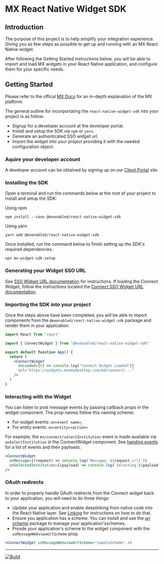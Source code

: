 # MX React Native Widget SDK

## Introduction

The purpose of this project is to help simplify your integration experience.
Giving you as few steps as possible to get up and running with an MX React
Native widget.

After following the Getting Started instructions below, you will be able to import and load MX widgets in your React Native application, and configure them for your specific needs.  
## Getting Started

Please refer to the offical [MX Docs](https://docs.mx.com/) for an in-depth explanation of the MX platform.   

The general outline for incorportating the `react-native-widget-sdk` into your project is as follow:

* Signup for a developer account at the developer portal.
* Install and setup the SDK via `npm` or `yarn`.
* Generate an authenticated SSO widget url.
* Import the widget into your project providing it with the needed configuration object. 
###  Aquire your developer account

A developer account can be obtained by signing up on our [Client Portal](https://dashboard.mx.com) site.  
### Installing the SDK

Open a terminal and run the commands below at the root of your project to install and setup the SDK:

Using npm
```
npm install --save @mxenabled/react-native-widget-sdk
```

Using yarn
```
yarn add @mxenabled/react-native-widget-sdk
```

Once installed, run the command below to finish setting up the SDK's required dependencies.
```
npx mx-widget-sdk-setup
```

### Generating your Widget SSO URL

See [SSO Widget URL documentation](https://docs.mx.com/api#widgets_mx_widgets_request_widget_url)
for instructions. If loading the Connect Widget, follow the instructions
located the [Connect SSO Widget URL documentation](https://docs.mx.com/api#connect_request_a_url).

### Importing the SDK into your project 

Once the steps above have been completed, you will be able to import components
from the `@mxenabled/react-native-widget-sdk` package and render them in your
application:

```jsx
import React from "react"

import { ConnectWidget } from "@mxenabled/react-native-widget-sdk"

export default function App() {
  return (
    <ConnectWidget 
      onLoaded={() => console.log("Connect Widget Loaded")}
      url="https://widgets.moneydesktop.com/md/connect/..."
    />
  )
}
```

### Interacting with the Widget

You can listen to post message events by passing callback props in the widget component. The prop names follow this naming scheme: 
* For widget events: `on<event name>`, 
* For entity events: `on<entity><action>`

For example, the `mx/connect/selectInstitution` event is made available via `onSelectInstitution` in the ConnectWidget component. See [handing events](https://docs.mx.com/api#connect_postmessage_events) for a list of events and their payloads.

```jsx
<ConnectWidget
  onMessage={(request) => console.log(`Message: ${request.url}`)}
  onSelectedInstitution={(payload) => console.log(`Selecting ${payload.name}`)}
/>
```
### OAuth redirects

In order to properly handle OAuth redirects from the Connect widget back to
your application, you will need to do three things:

- Update your application and enable deeplinking from native code into the
  React Native layer. See [Linking](https://reactnative.dev/docs/linking) for instructions on how to do that.
- Ensure you application has a scheme. You can install and use the [uri scheme](https://www.npmjs.com/package/uri-scheme) package to manage your application'sschemes.
- Provde your application's scheme to the widget component with the
  `uiMessageWebviewUrlScheme` prop.

```jsx
<ConnectWidget uiMessageWebviewUrlScheme="sampleScheme" />
```

---

[![Build](https://github.com/mxenabled/react-native-widget-sdk/actions/workflows/build.yml/badge.svg)](https://github.com/mxenabled/react-native-widget-sdk/actions/workflows/build.yml)

